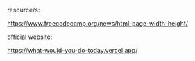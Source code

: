 resource/s:

https://www.freecodecamp.org/news/html-page-width-height/

official website:

https://what-would-you-do-today.vercel.app/
